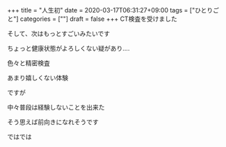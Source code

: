 +++
title = "人生初"
date = 2020-03-17T06:31:27+09:00
tags = ["ひとりごと"]
categories = [""]
draft = false
+++
CT検査を受けました

そして、次はもっとすごいみたいです

ちょっと健康状態がよろしくない疑があり....

色々と精密検査

あまり嬉しくない体験

ですが

中々普段は経験しないことを出来た

そう思えば前向きになれそうです

ではでは

